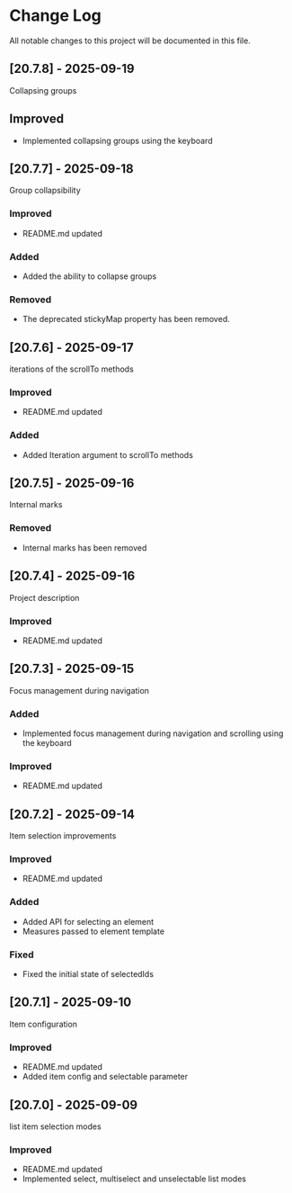 # Change Log
All notable changes to this project will be documented in this file.

## [20.7.8] - 2025-09-19

Collapsing groups

## Improved

- Implemented collapsing groups using the keyboard

## [20.7.7] - 2025-09-18

Group collapsibility
  
### Improved 

- README.md updated

### Added

- Added the ability to collapse groups

### Removed

- The deprecated stickyMap property has been removed.

## [20.7.6] - 2025-09-17

iterations of the scrollTo methods
  
### Improved 

- README.md updated

### Added

- Added Iteration argument to scrollTo methods

## [20.7.5] - 2025-09-16

Internal marks
  
### Removed 

- Internal marks has been removed

## [20.7.4] - 2025-09-16

Project description
  
### Improved 

- README.md updated

## [20.7.3] - 2025-09-15

Focus management during navigation
  
### Added 

- Implemented focus management during navigation and scrolling using the keyboard
  
### Improved 

- README.md updated

## [20.7.2] - 2025-09-14

Item selection improvements
  
### Improved 

- README.md updated
  
### Added 

- Added API for selecting an element
- Measures passed to element template
  
### Fixed

- Fixed the initial state of selectedIds

## [20.7.1] - 2025-09-10

Item configuration

### Improved 

- README.md updated
- Added item config and selectable parameter

## [20.7.0] - 2025-09-09

list item selection modes

### Improved 

- README.md updated
- Implemented select, multiselect and unselectable list modes
